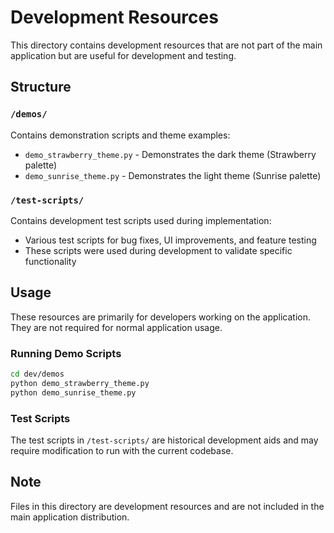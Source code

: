 # Development Resources

This directory contains development resources that are not part of the main application but are useful for development and testing.

## Structure

### `/demos/`

Contains demonstration scripts and theme examples:

- `demo_strawberry_theme.py` - Demonstrates the dark theme (Strawberry palette)
- `demo_sunrise_theme.py` - Demonstrates the light theme (Sunrise palette)

### `/test-scripts/`

Contains development test scripts used during implementation:

- Various test scripts for bug fixes, UI improvements, and feature testing
- These scripts were used during development to validate specific functionality

## Usage

These resources are primarily for developers working on the application. They are not required for normal application usage.

### Running Demo Scripts

```bash
cd dev/demos
python demo_strawberry_theme.py
python demo_sunrise_theme.py
```

### Test Scripts

The test scripts in `/test-scripts/` are historical development aids and may require modification to run with the current codebase.

## Note

Files in this directory are development resources and are not included in the main application distribution.
